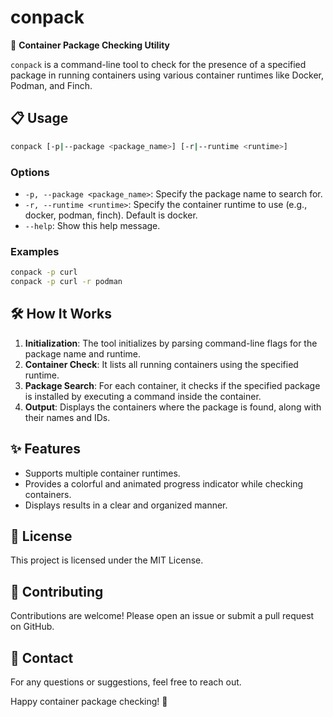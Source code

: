 # conpack

🚀 **Container Package Checking Utility**

`conpack` is a command-line tool to check for the presence of a specified package in running containers using various container runtimes like Docker, Podman, and Finch.

## 📋 Usage

```sh
conpack [-p|--package <package_name>] [-r|--runtime <runtime>]
```

### Options

- `-p, --package <package_name>`: Specify the package name to search for.
- `-r, --runtime <runtime>`: Specify the container runtime to use (e.g., docker, podman, finch). Default is docker.
- `--help`: Show this help message.

### Examples

```sh
conpack -p curl
conpack -p curl -r podman
```

## 🛠️ How It Works

1. **Initialization**: The tool initializes by parsing command-line flags for the package name and runtime.
2. **Container Check**: It lists all running containers using the specified runtime.
3. **Package Search**: For each container, it checks if the specified package is installed by executing a command inside the container.
4. **Output**: Displays the containers where the package is found, along with their names and IDs.

## ✨ Features

- Supports multiple container runtimes.
- Provides a colorful and animated progress indicator while checking containers.
- Displays results in a clear and organized manner.

## 📜 License

This project is licensed under the MIT License.

## 👥 Contributing

Contributions are welcome! Please open an issue or submit a pull request on GitHub.

## 📧 Contact

For any questions or suggestions, feel free to reach out.

Happy container package checking! 🎉
